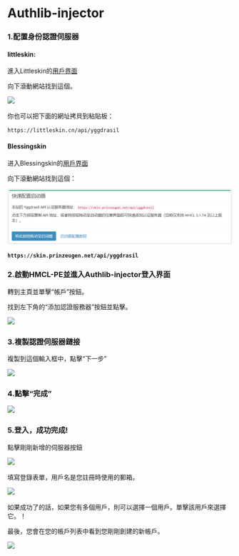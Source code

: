 # Authlib-injector

### 1.配置身份認證伺服器

#### littleskin:

進入Littleskin的[用戶界面](https://littleskin.cn/user)

向下滾動網站找到這個。

![](../../../../.gitbook/assets/Screenshot\_2022-08-14-21-26-09-00\_21da60175e70af2.jpg)

你也可以把下面的網址拷貝到粘貼板：

```
https://littleskin.cn/api/yggdrasil
```

#### Blessingskin

进入Blessingskin的[用戶界面](https://skin.prinzeugen.net/user)

向下滾動網站找到這個：

![](<../../../../.gitbook/assets/image (10).png>)

<pre><code><strong>https://skin.prinzeugen.net/api/yggdrasil</strong></code></pre>

### 2.啟動HMCL-PE並進入Authlib-injector登入界面

轉到主頁並單擊“帳戶”按鈕。

找到左下角的“添加認證服務器”按鈕並點擊。

![](../../../../.gitbook/assets/Screenshot\_2022-08-14-21-24-16-25\_d17cc25ab2657fb.jpg)

### 3.複製認證伺服器鏈接

複製到這個輸入框中，點擊“下一步”

![](../../../../.gitbook/assets/Screenshot\_2022-08-14-21-24-41-86\_d17cc25ab2657fb.jpg)

### 4.點擊“完成”

![](../../../../.gitbook/assets/Screenshot\_2022-08-14-21-38-22-63\_d17cc25ab2657fb.jpg)

### 5.登入，成功完成!

點擊剛剛新增的伺服器按鈕

![](../../../../.gitbook/assets/Screenshot\_2022-08-14-21-38-35-43\_d17cc25ab2657fb.jpg)

填寫登錄表單，用戶名是您註冊時使用的郵箱。

![](../../../../.gitbook/assets/Screenshot\_2022-08-14-21-41-48-04\_d17cc25ab2657fb.jpg)

如果成功了的話，如果您有多個用戶，則可以選擇一個用戶。單擊該用戶來選擇它。！[](../../../../.gitbook/assets/Screenshot\_2022-08-14-21-42-00-47\_d17cc25ab2657fb.jpg)

最後，您會在您的帳戶列表中看到您剛剛創建的新帳戶。

![](../../../../.gitbook/assets/Screenshot\_2022-08-14-21-42-15-39\_d17cc25ab2657fb.jpg)



